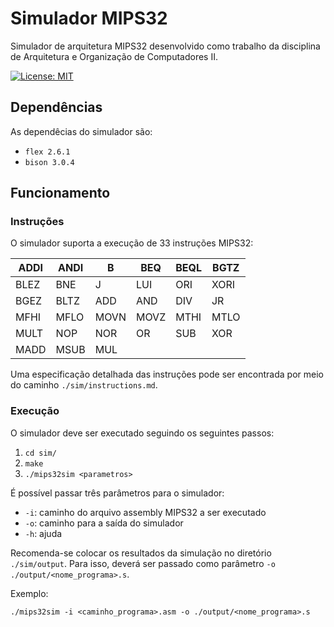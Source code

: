# Simulador MIPS32

Simulador de arquitetura MIPS32 desenvolvido como trabalho da disciplina de Arquitetura e Organização de Computadores II.

[![License: MIT](https://img.shields.io/badge/License-MIT-yellow.svg)](https://opensource.org/licenses/MIT)

## Dependências

As dependêcias do simulador são:
- `flex 2.6.1`
- `bison 3.0.4`

## Funcionamento

### Instruções

O simulador suporta a execução de 33 instruções MIPS32:

| ADDI | ANDI | B    | BEQ  | BEQL | BGTZ |
|------|------|------|------|------|------|
| BLEZ | BNE  | J    | LUI  | ORI  | XORI |
| BGEZ | BLTZ | ADD  | AND  | DIV  | JR   |
| MFHI | MFLO | MOVN | MOVZ | MTHI | MTLO |
| MULT | NOP  | NOR  | OR   | SUB  | XOR  |
| MADD | MSUB | MUL  |      |      |      |

Uma especificação detalhada das instruções pode ser encontrada por meio do caminho `./sim/instructions.md`.

### Execução

O simulador deve ser executado seguindo os seguintes passos:

1) `cd sim/`
2) `make`
3) `./mips32sim <parametros>`

É possível passar três parâmetros para o simulador:
- `-i`: caminho do arquivo assembly MIPS32 a ser executado
- `-o`: caminho para a saída do simulador
- `-h`: ajuda

Recomenda-se colocar os resultados da simulação no diretório `./sim/output`. Para isso, deverá ser passado como parâmetro `-o ./output/<nome_programa>.s`.

Exemplo:

`./mips32sim -i <caminho_programa>.asm -o ./output/<nome_programa>.s`


